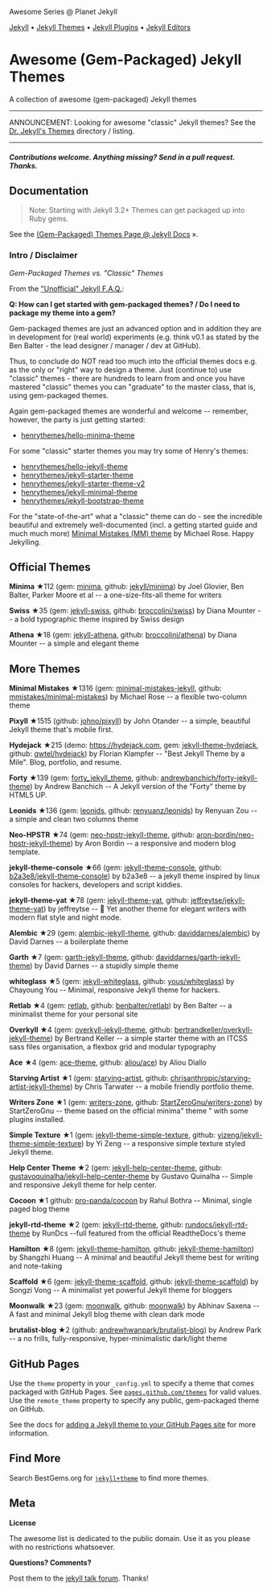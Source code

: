 Awesome Series @ Planet Jekyll

[Jekyll](https://github.com/planetjekyll/awesome-jekyll) •
[Jekyll Themes](https://github.com/planetjekyll/awesome-jekyll-themes) •
[Jekyll Plugins](https://github.com/planetjekyll/awesome-jekyll-plugins) •
[Jekyll Editors](https://github.com/planetjekyll/awesome-jekyll-editors)



# Awesome (Gem-Packaged) Jekyll Themes

A collection of awesome (gem-packaged) Jekyll themes

---

ANNOUNCEMENT: Looking for awesome "classic" Jekyll themes? See the [Dr. Jekyll's Themes](https://drjekyllthemes.github.io)
directory / listing.

---


#### _Contributions welcome. Anything missing? Send in a pull request. Thanks._


## Documentation

> Note: Starting with Jekyll 3.2+ Themes can get packaged up into Ruby gems.

See the [(Gem-Packaged) Themes Page @ Jekyll Docs](http://jekyllrb.com/docs/themes) ».


### Intro / Disclaimer

_Gem-Packaged Themes vs. "Classic" Themes_

From the ["Unofficial" Jekyll F.A.Q.](https://github.com/planetjekyll/quickrefs/blob/master/FAQ.md):

**Q: How can I get started with gem-packaged themes? / Do I need to package my theme into a gem?**

Gem-packaged themes are just an advanced option and in addition they are in development
for (real world) experiments (e.g. think v0.1 as stated by the Ben Balter - the lead designer / manager / dev at GitHub).

Thus, to conclude do NOT read too much into the official themes docs e.g. as the only or "right" way to design a theme.
Just (continue to) use "classic" themes - there are hundreds to learn from and once you have mastered "classic" themes
you can "graduate" to the master class, that is, using gem-packaged themes.

Again gem-packaged themes are wonderful and welcome -- remember, however, the party is just getting started:

- [henrythemes/hello-minima-theme](https://github.com/henrythemes/hello-minima-theme)

For some "classic" starter themes you may try some of Henry's themes:

- [henrythemes/hello-jekyll-theme](https://github.com/henrythemes/hello-jekyll-theme)
- [henrythemes/jekyll-starter-theme](https://github.com/henrythemes/jekyll-starter-theme)
- [henrythemes/jekyll-starter-theme-v2](https://github.com/henrythemes/jekyll-starter-theme-v2)
- [henrythemes/jekyll-minimal-theme](https://github.com/henrythemes/jekyll-minimal-theme)
- [henrythemes/jekyll-bootstrap-theme](https://github.com/henrythemes/jekyll-bootstrap-theme)

For the "state-of-the-art" what a "classic" theme can do - see the incredible beautiful and
extremely well-documented (incl. a getting started guide and much much more) [Minimal Mistakes (MM) theme](https://github.com/mmistakes/minimal-mistakes) by Michael Rose. Happy Jekylling.


## Official Themes

**Minima** ★112
(gem: [minima](https://rubygems.org/gems/minima),
 github: [jekyll/minima](https://github.com/jekyll/minima))
 by Joel Glovier, Ben Balter, Parker Moore et al -- a one-size-fits-all theme for writers

**Swiss** ★35
(gem: [jekyll-swiss](https://rubygems.org/gems/jekyll-swiss),
 github: [broccolini/swiss](https://github.com/broccolini/swiss))
 by Diana Mounter -- a bold typographic theme inspired by Swiss design

 **Athena** ★18
(gem: [jekyll-athena](https://rubygems.org/gems/jekyll-athena),
 github: [broccolini/athena](https://github.com/broccolini/athena))
 by Diana Mounter -- a simple and elegant theme


## More Themes

**Minimal Mistakes** ★1316 (gem: [minimal-mistakes-jekyll](https://rubygems.org/gems/minimal-mistakes-jekyll), github: [mmistakes/minimal-mistakes](https://github.com/mmistakes/minimal-mistakes)) by Michael Rose -- a flexible two-column theme

**Pixyll** ★1515 (github: [johno/pixyll](https://github.com/johno/pixyll)) by John Otander -- a simple, beautiful Jekyll theme that's mobile first.

**Hydejack** ★215 (demo: <https://hydejack.com>, gem: [jekyll-theme-hydejack](https://rubygems.org/gems/jekyll-theme-hydejack), github: [qwtel/hydejack](https://github.com/qwtel/hydejack)) by Florian Klampfer -- "Best Jekyll Theme by a Mile". Blog, portfolio, and resume.

**Forty** ★139 (gem: [forty_jekyll_theme](https://rubygems.org/gems/forty_jekyll_theme), github: [andrewbanchich/forty-jekyll-theme](https://github.com/andrewbanchich/forty-jekyll-theme)) by Andrew Banchich -- A Jekyll version of the "Forty" theme by HTML5 UP.

**Leonids** ★136 (gem: [leonids](https://rubygems.org/gems/leonids), github: [renyuanz/leonids](https://github.com/renyuanz/leonids)) by Renyuan Zou --  a simple and clean two columns theme

**Neo-HPSTR** ★74 (gem: [neo-hpstr-jekyll-theme](https://rubygems.org/gems/neo-hpstr-jekyll-theme), github: [aron-bordin/neo-hpstr-jekyll-theme](https://github.com/aron-bordin/neo-hpstr-jekyll-theme)) by Aron Bordin --  a responsive and modern blog template.

**jekyll-theme-console** ★66 (gem: [jekyll-theme-console](https://rubygems.org/gems/jekyll-theme-console), github: [b2a3e8/jekyll-theme-console](https://github.com/b2a3e8/jekyll-theme-console)) by b2a3e8 --  a jekyll theme inspired by linux consoles for hackers, developers and script kiddies.

**jekyll-theme-yat** ★78 (gem: [jekyll-theme-yat](https://rubygems.org/gems/jekyll-theme-yat), github: [jeffreytse/jekyll-theme-yat](https://github.com/jeffreytse/jekyll-theme-yat)) by jeffreytse -- 🎨 Yet another theme for elegant writers with modern flat style and night mode.

**Alembic** ★29 (gem: [alembic-jekyll-theme](https://rubygems.org/gems/alembic-jekyll-theme), github: [daviddarnes/alembic](https://github.com/daviddarnes/alembic)) by David Darnes -- a boilerplate theme

**Garth** ★7 (gem: [garth-jekyll-theme](https://rubygems.org/gems/garth-jekyll-theme), github: [daviddarnes/garth-jekyll-theme](https://github.com/daviddarnes/garth-jekyll-theme)) by David Darnes -- a stupidly simple theme

**whiteglass** ★5 (gem: [jekyll-whiteglass](https://rubygems.org/gems/jekyll-whiteglass), github: [yous/whiteglass](https://github.com/yous/whiteglass)) by Chayoung You -- Minimal, responsive Jekyll theme for hackers.

**Retlab** ★4 (gem: [retlab](https://rubygems.org/gems/retlab), github: [benbalter/retlab](https://github.com/benbalter/retlab)) by Ben Balter -- a minimalist theme for your personal site

**Overkyll** ★4 (gem: [overkyll-jekyll-theme](https://rubygems.org/gems/overkyll-jekyll-theme), github: [bertrandkeller/overkyll-jekyll-theme](https://github.com/bertrandkeller/overkyll-jekyll-theme)) by Bertrand Keller --
a simple starter theme with an ITCSS sass files organisation, a flexbox grid and modular typography

**Ace** ★4 (gem: [ace-theme](https://rubygems.org/gems/ace-theme), github: [aliou/ace](https://github.com/aliou/ace)) by Aliou Diallo

**Starving Artist** ★1 (gem: [starving-artist](https://rubygems.org/gems/starving-artist-jekyll-theme), github: [chrisanthropic/starving-artist-jekyll-theme](https://github.com/chrisanthropic/starving-artist-jekyll-theme)) by Chris Tarwater -- a mobile friendly portfolio theme.

**Writers Zone** ★1 (gem: [writers-zone](https://rubygems.org/gems/writers-zone), github: [StartZeroGnu/writers-zone](https://github.com/StartZeroGnu/writers-zone)) by StartZeroGnu -- theme based on the official minima" theme " with some plugins installed.

**Simple Texture** ★1 (gem: [jekyll-theme-simple-texture](https://rubygems.org/gems/jekyll-theme-simple-texture), github: [yizeng/jekyll-theme-simple-texture](https://github.com/yizeng/jekyll-theme-simple-texture)) by Yi Zeng -- a responsive simple texture styled Jekyll theme.

**Help Center Theme** ★2 (gem: [jekyll-help-center-theme](https://rubygems.org/gems/jekyll-help-center-theme), github: [gustavoquinalha/jekyll-help-center-theme](https://github.com/gustavoquinalha/jekyll-help-center-theme) by Gustavo Quinalha -- Simple and responsive Jekyll theme for help center.

**Cocoon** ★1 github: [pro-panda/cocoon](https://github.com/pro-panda/cocoon) by Rahul Bothra -- Minimal, single paged blog theme

**jekyll-rtd-theme** ★2 (gem: [jekyll-rtd-theme](https://rubygems.org/gems/jekyll-rtd-theme), github: [rundocs/jekyll-rtd-theme](https://github.com/rundocs/jekyll-rtd-theme) by RunDcs --full featured from the official ReadtheDocs's  theme

**Hamilton** ★8 (gem: [jekyll-theme-hamilton](https://rubygems.org/gems/jekyll-theme-hamilton), github: [jekyll-theme-hamilton](https://github.com/ngzhio/jekyll-theme-hamilton)) by Shangzhi Huang -- A minimal and beautiful Jekyll theme best for writing and note-taking

**Scaffold** ★6 (gem: [jekyll-theme-scaffold](https://rubygems.org/gems/jekyll-theme-scaffold/), github: [jekyll-theme-scaffold](https://github.com/sziv2p/jekyll-theme-scaffold)) by Songzi Vong -- A minimalist yet powerful Jekyll theme for bloggers

**Moonwalk** ★23 (gem: [moonwalk](https://rubygems.org/gems/moonwalk), github: [moonwalk](https://github.com/abhinavs/moonwalk)) by Abhinav Saxena -- A fast and minimal Jekyll blog theme with clean dark mode

**brutalist-blog** ★2 (github: [andrewhwanpark/brutalist-blog](https://github.com/andrewhwanpark/brutalist-blog)) by Andrew Park -- a no frills, fully-responsive, hyper-minimalistic dark/light theme
## GitHub Pages

Use the `theme` property in your `_config.yml` to specify a theme that comes packaged with GitHub Pages. See [`pages.github.com/themes`](https://pages.github.com/themes) for valid values. Use the `remote_theme` property to specify any public, gem-packaged theme on GitHub.

See the docs for [adding a Jekyll theme to your GitHub Pages site](https://help.github.com/articles/adding-a-jekyll-theme-to-your-github-pages-site) for more information.


## Find More

Search BestGems.org for [`jekyll+theme`](http://bestgems.org/search?q=jekyll+theme) to find more themes.


## Meta

**License**

The awesome list is dedicated to the public domain. Use it as you please with no restrictions whatsoever.

**Questions? Comments?**

Post them to the [jekyll talk forum](http://talk.jekyllrb.com). Thanks!
